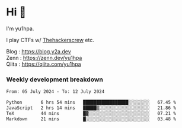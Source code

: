 # Hi 👋

I'm yu1hpa.

I play CTFs w/ [Thehackerscrew](https://www.thehackerscrew.team/) etc.

Blog : https://blog.y2a.dev  
Zenn : https://zenn.dev/yu1hpa  
Qiita : https://qiita.com/yu1hpa  

### Weekly development breakdown

<!--START_SECTION:waka-->

```txt
From: 05 July 2024 - To: 12 July 2024

Python       6 hrs 54 mins   █████████████████░░░░░░░░   67.45 %
JavaScript   2 hrs 14 mins   █████▒░░░░░░░░░░░░░░░░░░░   21.86 %
TeX          44 mins         █▓░░░░░░░░░░░░░░░░░░░░░░░   07.21 %
Markdown     21 mins         █░░░░░░░░░░░░░░░░░░░░░░░░   03.48 %
```

<!--END_SECTION:waka-->

